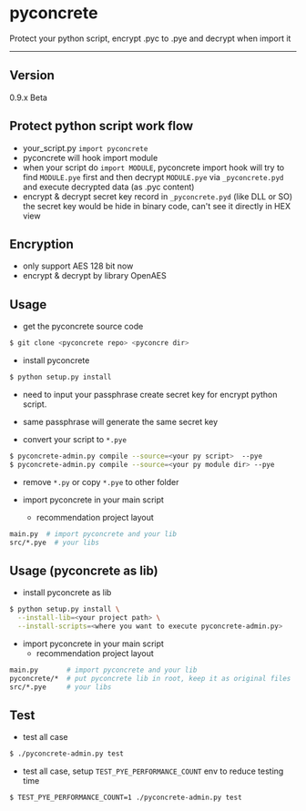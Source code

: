 pyconcrete
=======
Protect your python script, encrypt .pyc to .pye and decrypt when import it

--------------

Version
--------------
0.9.x Beta


Protect python script work flow
--------------
* your_script.py `import pyconcrete`
* pyconcrete will hook import module
* when your script do `import MODULE`, pyconcrete import hook will try to find `MODULE.pye` first
  and then decrypt `MODULE.pye` via `_pyconcrete.pyd` and execute decrypted data (as .pyc content)
* encrypt & decrypt secret key record in `_pyconcrete.pyd` (like DLL or SO)
  the secret key would be hide in binary code, can't see it directly in HEX view


Encryption
--------------
* only support AES 128 bit now
* encrypt & decrypt by library OpenAES


Usage
--------------
* get the pyconcrete source code
```sh
$ git clone <pyconcrete repo> <pyconcre dir>
```

* install pyconcrete
```sh
$ python setup.py install
```
  * need to input your passphrase create secret key for encrypt python script.
  * same passphrase will generate the same secret key

* convert your script to `*.pye`
```sh
$ pyconcrete-admin.py compile --source=<your py script>  --pye
$ pyconcrete-admin.py compile --source=<your py module dir> --pye
```

* remove `*.py` or copy `*.pye` to other folder

* import pyconcrete in your main script
  * recommendation project layout
```sh
main.py  # import pyconcrete and your lib
src/*.pye  # your libs
```


Usage (pyconcrete as lib)
--------------
* install pyconcrete as lib
```sh
$ python setup.py install \
  --install-lib=<your project path> \
  --install-scripts=<where you want to execute pyconcrete-admin.py>
```

* import pyconcrete in your main script
  * recommendation project layout
```sh
main.py       # import pyconcrete and your lib
pyconcrete/*  # put pyconcrete lib in root, keep it as original files
src/*.pye     # your libs
```


Test
--------------
* test all case
```sh
$ ./pyconcrete-admin.py test
```


* test all case, setup `TEST_PYE_PERFORMANCE_COUNT` env to reduce testing time
```sh
$ TEST_PYE_PERFORMANCE_COUNT=1 ./pyconcrete-admin.py test
```

